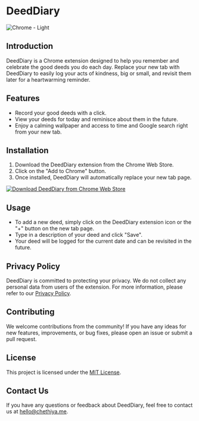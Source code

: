 # DeedDiary

![Chrome - Light](https://github.com/ChethiyaKD/DeedsDiary/assets/39989150/328d0588-44e5-4512-9e41-0b32b2c7e3a4)

## Introduction

DeedDiary is a Chrome extension designed to help you remember and celebrate the good deeds you do each day. Replace your new tab with DeedDiary to easily log your acts of kindness, big or small, and revisit them later for a heartwarming reminder.

## Features

- Record your good deeds with a click.
- View your deeds for today and reminisce about them in the future.
- Enjoy a calming wallpaper and access to time and Google search right from your new tab.

## Installation

1. Download the DeedDiary extension from the Chrome Web Store.
2. Click on the "Add to Chrome" button.
3. Once installed, DeedDiary will automatically replace your new tab page.

[![Download DeedDiary from Chrome Web Store](https://storage.googleapis.com/web-dev-uploads/image/WlD8wC6g8khYWPJUsQceQkhXSlv1/UV4C4ybeBTsZt43U4xis.png)](https://chrome.google.com/webstore/detail/deeddiary/defbebpcmhejgjjoedokohipfljpaidb)

## Usage

- To add a new deed, simply click on the DeedDiary extension icon or the "+" button on the new tab page.
- Type in a description of your deed and click "Save".
- Your deed will be logged for the current date and can be revisited in the future.

## Privacy Policy

DeedDiary is committed to protecting your privacy. We do not collect any personal data from users of the extension. For more information, please refer to our [Privacy Policy](privacy-policy.md).

## Contributing

We welcome contributions from the community! If you have any ideas for new features, improvements, or bug fixes, please open an issue or submit a pull request.

## License

This project is licensed under the [MIT License](LICENSE).

## Contact Us

If you have any questions or feedback about DeedDiary, feel free to contact us at [hello@chethiya.me](mailto:hello@chethiya.me).

